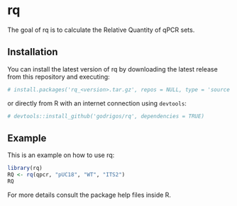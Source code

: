 
<!-- README.md is generated from README.Rmd. Please edit that file -->

# rq

The goal of rq is to calculate the Relative Quantity of qPCR sets.

## Installation

You can install the latest version of rq by downloading the latest
release from this repository and executing:

``` r
# install.packages('rq_<version>.tar.gz', repos = NULL, type = 'source', dependencies = TRUE)
```

or directly from R with an internet connection using `devtools`:

``` r
# devtools::install_github('godrigos/rq', dependencies = TRUE)
```

## Example

This is an example on how to use rq:

``` r
library(rq)
RQ <- rq(qpcr, "pUC18", "WT", "ITS2")
RQ
```

For more details consult the package help files inside R.
